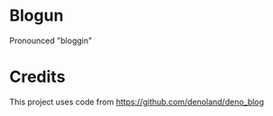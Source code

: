 # Blogun

Pronounced "bloggin"

# Credits

This project uses code from https://github.com/denoland/deno_blog
